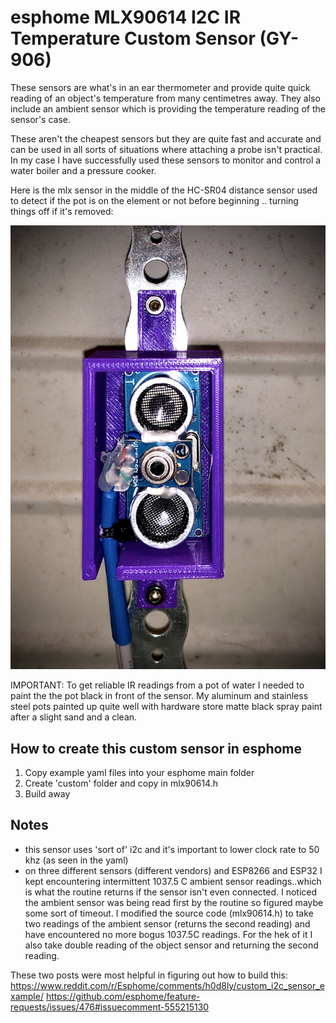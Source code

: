 # esphome MLX90614 I2C IR Temperature Custom Sensor (GY-906)

These sensors are what's in an ear thermometer and provide quite quick reading of an object's temperature from many centimetres away. They also include an ambient sensor which is providing the temperature reading of the sensor's case.  

These aren't the cheapest sensors but they are quite fast and accurate and can be used in all sorts of situations where attaching a probe isn't practical.  In my case I have successfully used these sensors to monitor and control a water boiler and a pressure cooker. 

Here is the mlx sensor in the middle of the HC-SR04 distance sensor used to detect if the pot is on the element or not before beginning .. turning things off if it's removed:

![](https://github.com/3gyptian/esphome-mlx90614-i2c_IR_temp_sensor/blob/master/images/Pot_Temp_Distance_Sensor.png)


IMPORTANT:  To get reliable IR readings from a pot of water I needed to paint the the pot black in front of the sensor.  My aluminum and stainless steel pots painted up quite well with hardware store matte black spray paint after a slight sand and a clean.  

## How to create this custom sensor in esphome

1) Copy example yaml files into your esphome main folder
2) Create 'custom' folder and copy in mlx90614.h
3) Build away


## Notes

- this sensor uses 'sort of' i2c and it's important to lower clock rate to 50 khz (as seen in the yaml)
- on three different sensors (different vendors) and ESP8266 and ESP32 I kept encountering intermittent 1037.5 C ambient sensor readings..which is what the routine returns if the sensor isn't even connected.   I noticed the ambient sensor was being read first by the routine so figured maybe some sort of timeout. I modified the source code (mlx90614.h) to take two readings of the ambient sensor (returns the second reading) and have encountered no more bogus 1037.5C readings.  For the hek of it I also take double reading of the object sensor and returning the second reading.  

These two posts were most helpful in figuring out how to build this:
https://www.reddit.com/r/Esphome/comments/h0d8ly/custom_i2c_sensor_example/
https://github.com/esphome/feature-requests/issues/476#issuecomment-555215130



